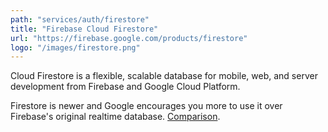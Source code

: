 ```yaml
---
path: "services/auth/firestore"
title: "Firebase Cloud Firestore"
url: "https://firebase.google.com/products/firestore"
logo: "/images/firestore.png"
---
```


Cloud Firestore is a flexible, scalable database for mobile, web, and server development from Firebase and Google Cloud Platform.

Firestore is newer and Google encourages you more to use it over Firebase's original realtime database. <a href="https://firebase.google.com/docs/database/rtdb-vs-firestore">Comparison</a>.